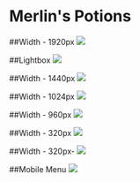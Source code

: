 # Merlin's Potions

##Width - 1920px
![](https://github.com/Murdow/merlins-potions/blob/master/screenshot/1920.png)

##Lightbox
![](https://github.com/Murdow/merlins-potions/blob/master/screenshot/Imagem%20da%20p%C3%A1gina%202016-07-03%20as%2017.43.09.png)

##Width - 1440px
![](https://github.com/Murdow/merlins-potions/blob/master/screenshot/1440.png)

##Width - 1024px
![](https://github.com/Murdow/merlins-potions/blob/master/screenshot/1024.png)

##Width - 960px
![](https://github.com/Murdow/merlins-potions/blob/master/screenshot/960.png)

##Width - 320px
![](https://github.com/Murdow/merlins-potions/blob/master/screenshot/320.png)

##Width - 320px-
![](https://github.com/Murdow/merlins-potions/blob/master/screenshot/320-.png)

##Mobile Menu
![](https://github.com/Murdow/merlins-potions/blob/master/screenshot/mobile%20menu.png)
